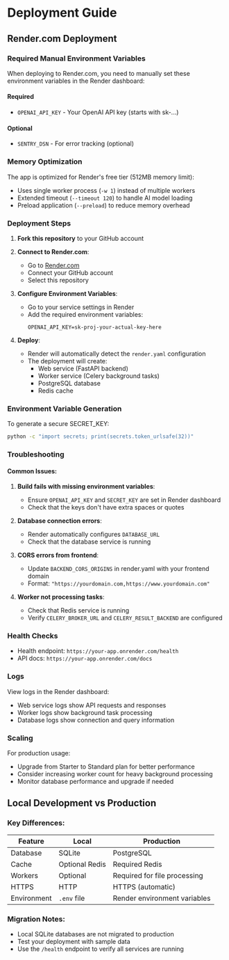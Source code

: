 # Deployment Guide

## Render.com Deployment

### Required Manual Environment Variables

When deploying to Render.com, you need to manually set these environment variables in the Render dashboard:

#### Required
- `OPENAI_API_KEY` - Your OpenAI API key (starts with sk-...)

#### Optional
- `SENTRY_DSN` - For error tracking (optional)

### Memory Optimization

The app is optimized for Render's free tier (512MB memory limit):
- Uses single worker process (`-w 1`) instead of multiple workers
- Extended timeout (`--timeout 120`) to handle AI model loading
- Preload application (`--preload`) to reduce memory overhead

### Deployment Steps

1. **Fork this repository** to your GitHub account

2. **Connect to Render.com**:
   - Go to [Render.com](https://render.com)
   - Connect your GitHub account
   - Select this repository

3. **Configure Environment Variables**:
   - Go to your service settings in Render
   - Add the required environment variables:
     ```
     OPENAI_API_KEY=sk-proj-your-actual-key-here
     ```

4. **Deploy**:
   - Render will automatically detect the `render.yaml` configuration
   - The deployment will create:
     - Web service (FastAPI backend)
     - Worker service (Celery background tasks)
     - PostgreSQL database
     - Redis cache

### Environment Variable Generation

To generate a secure SECRET_KEY:

```bash
python -c "import secrets; print(secrets.token_urlsafe(32))"
```

### Troubleshooting

#### Common Issues:

1. **Build fails with missing environment variables**:
   - Ensure `OPENAI_API_KEY` and `SECRET_KEY` are set in Render dashboard
   - Check that the keys don't have extra spaces or quotes

2. **Database connection errors**:
   - Render automatically configures `DATABASE_URL`
   - Check that the database service is running

3. **CORS errors from frontend**:
   - Update `BACKEND_CORS_ORIGINS` in render.yaml with your frontend domain
   - Format: `"https://yourdomain.com,https://www.yourdomain.com"`

4. **Worker not processing tasks**:
   - Check that Redis service is running
   - Verify `CELERY_BROKER_URL` and `CELERY_RESULT_BACKEND` are configured

### Health Checks

- Health endpoint: `https://your-app.onrender.com/health`
- API docs: `https://your-app.onrender.com/docs`

### Logs

View logs in the Render dashboard:
- Web service logs show API requests and responses
- Worker logs show background task processing
- Database logs show connection and query information

### Scaling

For production usage:
- Upgrade from Starter to Standard plan for better performance
- Consider increasing worker count for heavy background processing
- Monitor database performance and upgrade if needed

## Local Development vs Production

### Key Differences:

| Feature | Local | Production |
|---------|-------|------------|
| Database | SQLite | PostgreSQL |
| Cache | Optional Redis | Required Redis |
| Workers | Optional | Required for file processing |
| HTTPS | HTTP | HTTPS (automatic) |
| Environment | `.env` file | Render environment variables |

### Migration Notes:

- Local SQLite databases are not migrated to production
- Test your deployment with sample data
- Use the `/health` endpoint to verify all services are running